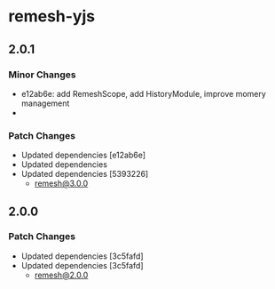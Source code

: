# remesh-yjs

## 2.0.1

### Minor Changes

- e12ab6e: add RemeshScope, add HistoryModule, improve momery management
-

### Patch Changes

- Updated dependencies [e12ab6e]
- Updated dependencies
- Updated dependencies [5393226]
  - remesh@3.0.0

## 2.0.0

### Patch Changes

- Updated dependencies [3c5fafd]
- Updated dependencies [3c5fafd]
  - remesh@2.0.0
